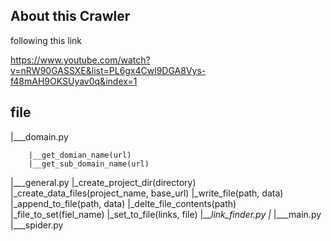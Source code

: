 ## About this Crawler

following this link 


https://www.youtube.com/watch?v=nRW90GASSXE&list=PL6gx4Cwl9DGA8Vys-f48mAH9OKSUyav0q&index=1



## file 
|___domain.py
```
    |__get_domian_name(url)
    |__get_sub_domain_name(url)
```
|___general.py
    |_create_project_dir(directory)
    |_create_data_files(project_name, base_url)
    |_write_file(path, data)
    |_append_to_file(path, data)
    |_delte_file_contents(path)
    |_file_to_set(fiel_name)
    |_set_to_file(links, file)
|___link_finder.py
    |_
|___main.py
|___spider.py
